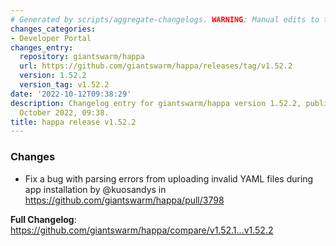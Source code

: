 ```yaml
---
# Generated by scripts/aggregate-changelogs. WARNING: Manual edits to this files will be overwritten.
changes_categories:
- Developer Portal
changes_entry:
  repository: giantswarm/happa
  url: https://github.com/giantswarm/happa/releases/tag/v1.52.2
  version: 1.52.2
  version_tag: v1.52.2
date: '2022-10-12T09:38:29'
description: Changelog entry for giantswarm/happa version 1.52.2, published on 12
  October 2022, 09:38.
title: happa release v1.52.2
---
```


<!-- Release notes generated using configuration in .github/release.yml at main -->

### Changes
* Fix a bug with parsing errors from uploading invalid YAML files during app installation by @kuosandys in https://github.com/giantswarm/happa/pull/3798

**Full Changelog**: https://github.com/giantswarm/happa/compare/v1.52.1...v1.52.2
